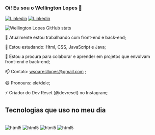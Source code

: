 ### Oi! Eu sou o Wellington Lopes 🤝

[![Linkedin](https://img.shields.io/badge/LinkedIn-0077B5?style=for-the-badge&logo=linkedin&logoColor=white)](https://img.shields.io/badge/LinkedIn-0077B5?style=for-the-badge&logo=linkedin&logoColor=white)
[![Linkedin](https://img.shields.io/badge/Instagram-E4405F?style=for-the-badge&logo=instagram&logoColor=white)](https://www.instagram.com/devreset)

![Wellington Lopes GitHub stats](https://github-readme-stats.vercel.app/api?username=Wellington-lopes&show_icons=true&theme=tokyonight)

🔭 Atualmente estou trabalhando com front-end e back-end;

🌱 Estou estudando: Html, CSS, JavaScript e Java;

👯 Estou a procura para colaborar e aprender em projetos que envolvam front-end e back-end;

📫 Contato: wsoaresllopes@gmail.com ;

😄 Pronouns: ele/dele;

⚡ Criador do Dev Reset (@devreset) no Instagram;

## Tecnologias que uso no meu dia  

<div style="display: inline_block"><br>
<img align="center" alt="html5" src="https://img.shields.io/badge/JavaScript-F7DF1E?style=for-the-badge&logo=javascript&logoColor=black">
<img align="center" alt="html5" src="https://img.shields.io/badge/Java-ED8B00?style=for-the-badge&logo=openjdk&logoColor=white">
<img align="center" alt="html5" src="https://img.shields.io/badge/CSS-239120?&style=for-the-badge&logo=css3&logoColor=white">
<img align="center" alt="html5" src="https://img.shields.io/badge/HTML5-E34F26?style=for-the-badge&logo=html5&logoColor=white">
</div>
